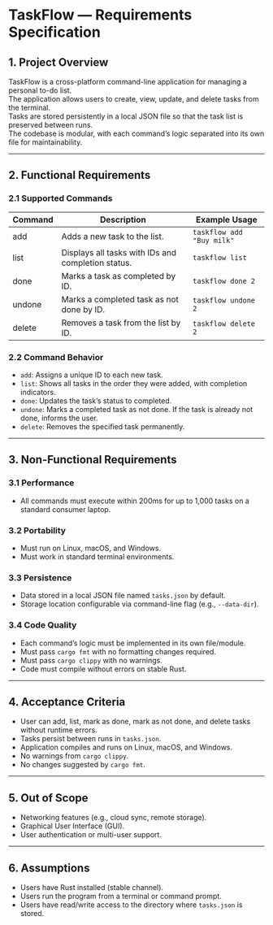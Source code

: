 # TaskFlow — Requirements Specification

## 1. Project Overview

TaskFlow is a cross-platform command-line application for managing a personal to-do list.  
The application allows users to create, view, update, and delete tasks from the terminal.  
Tasks are stored persistently in a local JSON file so that the task list is preserved between runs.  
The codebase is modular, with each command’s logic separated into its own file for maintainability.

---

## 2. Functional Requirements

### 2.1 Supported Commands

| Command | Description                                        | Example Usage                 |
| ------- | -------------------------------------------------- | ----------------------------- |
| add     | Adds a new task to the list.                       | `taskflow add "Buy milk"`     |
| list    | Displays all tasks with IDs and completion status. | `taskflow list`               |
| done    | Marks a task as completed by ID.                   | `taskflow done 2`             |
| undone  | Marks a completed task as not done by ID.          | `taskflow undone 2`           |
| delete  | Removes a task from the list by ID.                | `taskflow delete 2`           |

### 2.2 Command Behavior

- `add`: Assigns a unique ID to each new task.
- `list`: Shows all tasks in the order they were added, with completion indicators.
- `done`: Updates the task’s status to completed.
- `undone`: Marks a completed task as not done. If the task is already not done, informs the user.
- `delete`: Removes the specified task permanently.

---

## 3. Non-Functional Requirements

### 3.1 Performance

- All commands must execute within 200ms for up to 1,000 tasks on a standard consumer laptop.

### 3.2 Portability

- Must run on Linux, macOS, and Windows.
- Must work in standard terminal environments.

### 3.3 Persistence

- Data stored in a local JSON file named `tasks.json` by default.
- Storage location configurable via command-line flag (e.g., `--data-dir`).

### 3.4 Code Quality

- Each command’s logic must be implemented in its own file/module.
- Must pass `cargo fmt` with no formatting changes required.
- Must pass `cargo clippy` with no warnings.
- Code must compile without errors on stable Rust.

---

## 4. Acceptance Criteria

- User can add, list, mark as done, mark as not done, and delete tasks without runtime errors.
- Tasks persist between runs in `tasks.json`.
- Application compiles and runs on Linux, macOS, and Windows.
- No warnings from `cargo clippy`.
- No changes suggested by `cargo fmt`.

---

## 5. Out of Scope

- Networking features (e.g., cloud sync, remote storage).
- Graphical User Interface (GUI).
- User authentication or multi-user support.

---

## 6. Assumptions

- Users have Rust installed (stable channel).
- Users run the program from a terminal or command prompt.
- Users have read/write access to the directory where `tasks.json` is stored.
